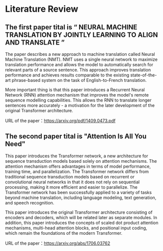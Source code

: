 # Literature Review 

## The first paper tital  is “ NEURAL MACHINE TRANSLATION BY JOINTLY LEARNING TO ALIGN AND TRANSLATE ”

The paper describes a new approach to machine translation called Neural Machine Translation (NMT). NMT uses a single neural network to maximize translation performance and allows the model to automatically search for relevant parts of a source sentence. This approach improves translation performance and achieves results comparable to the existing state-of-the-art phrase-based system on the task of English-to-French translation. 

More important thing is that this paper introduces a Recurrent Neural Network (RNN) attention mechanism that improves the model's remote sequence modelling capabilities. This allows the RNN to translate longer sentences more accurately - a motivation for the later development of the original Transformer architecture.

URL of the paper：https://arxiv.org/pdf/1409.0473.pdf

##  The second paper tital is "Attention Is All You Need"

This paper introduces the Transformer network, a new architecture for sequence transduction models based solely on attention mechanisms. The attention mechanism offers advantages in terms of model performance, training time, and parallelization. The Transformer network differs from traditional sequence transduction models based on recurrent or convolutional neural networks in that it does not rely on sequential processing, making it more efficient and easier to parallelize. The Transformer network has been successfully applied to a variety of tasks beyond machine translation, including language modeling, text generation, and speech recognition.

This paper introduces the original Transformer architecture consisting of encoders and decoders, which will be related later as separate modules. In addition, this paper introduces the concepts of scaled dot product attention mechanisms, multi-head attention blocks, and positional input coding, which remain the foundations of the modern Transformer.

URL of the paper：https://arxiv.org/abs/1706.03762
